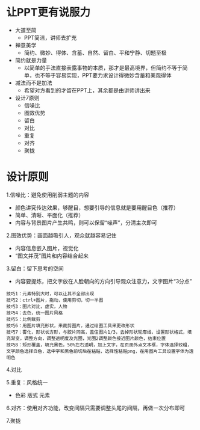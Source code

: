让PPT更有说服力
===============

- 大道至简
  - PPT简洁，讲师去扩充
- 禅意美学
  - 简约、微妙、得体、含蓄、自然、留白、平和宁静、切题至极
- 简约就是力量
  - 以简单的手法直接表露事物的本质，那才是最高境界，但简约不等于简单，也不等于容易实现，PPT要力求设计得微妙含蓄和美观得体
- 减法而不是加法
  - 希望对方看到的才留在PPT上，其余都是由讲师讲出来
- 设计7原则
  - 信噪比
  - 图效优势
  - 留白
  - 对比
  - 重复
  - 对齐
  - 聚拢

# 设计原则
1.信噪比：避免使用削弱主题的内容

- 颜色讲究传达效果，够醒目，想要引导的信息就是要用醒目色（推荐）
- 简单、清晰、平面化（推荐）
- 内容与背景图片产生共鸣，则可以保留“噪声”，分清主次即可

2.图效优势：画面越吸引人，观众就越容易记住

- 内容信息嵌入图片，视觉化
- “图文并茂”图片和内容结合起来

3.留白：留下思考的空间

- 内容要提炼，把文字放在人脸朝向的方向引导观众注意力，文字图片“3分点”

```
技巧1：元素特别大时，可以让其不全部出现
技巧2：ctrl+图片，拖动，使用剪切，切一半图
技巧3：图片对比，虚实，人物
技巧4：去色，统一图片风格
技巧5：比例裁剪
技巧6：用图片填充形状，来裁剪图片，通过绘图工具来更改形状
技巧7：雾化，形状长方形，与胶片同高，盖住图片1/3，去掉形状轮廓线，设置形状格式，填充渐变，调整方向，调整透明度及光圈，光圈2调整颜色接近图片颜色，结束位置
技巧8：矩形覆盖，填充黑色，50%左右透明，加上文字，在页面外点文本框，字体选择较粗，文字颜色选择白色，选中字和黑色前切后在粘贴，选择性粘贴png，在用图片工具设置字体为透明色
```

4.对比

5.重复：风格统一

- 色彩 版式 元素

6.对齐：使用对齐功能，改变间隔只需要调整头尾的间隔，再做一次分布即可

7.聚拢
